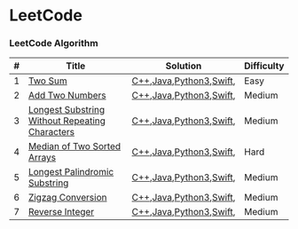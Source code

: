 
LeetCode
========

### LeetCode Algorithm


| # | Title | Solution | Difficulty |
|---| ----- | -------- | ---------- |
|1|[Two Sum](https://leetcode.com/problems/two-sum/) |[C++](./algorithms/cpp/TwoSum.cpp),[Java](./algorithms/java/TwoSum.java),[Python3](./algorithms/python3/TwoSum.py),[Swift](./algorithms/swift/TwoSum.swift), |Easy|
|2|[Add Two Numbers](https://leetcode.com/problems/add-two-numbers/) |[C++](./algorithms/cpp/AddTwoNumbers.cpp),[Java](./algorithms/java/AddTwoNumbers.java),[Python3](./algorithms/python3/AddTwoNumbers.py),[Swift](./algorithms/swift/AddTwoNumbers.swift), |Medium|
|3|[Longest Substring Without Repeating Characters](https://leetcode.com/problems/longest-substring-without-repeating-characters/) |[C++](./algorithms/cpp/LongestSubstringWithoutRepeatingCharacters.cpp),[Java](./algorithms/java/LongestSubstringWithoutRepeatingCharacters.java),[Python3](./algorithms/python3/LongestSubstringWithoutRepeatingCharacters.py),[Swift](./algorithms/swift/LongestSubstringWithoutRepeatingCharacter.swift), |Medium|
|4|[Median of Two Sorted Arrays](https://leetcode.com/problems/median-of-two-sorted-arrays/) |[C++](./algorithms/cpp/MedianOfTwoSortedArrays.cpp),[Java](./algorithms/java/MedianOfTwoSortedArrays.java),[Python3](./algorithms/python3/MedianOfTwoSortedArrays.py),[Swift](./algorithms/swift/MedianOfTwoSortedArrays.swift), |Hard|
|5|[Longest Palindromic Substring](https://leetcode.com/problems/longest-palindromic-substring/) |[C++](./algorithms/cpp/LongestPalindromicSubstring.cpp),[Java](./algorithms/java/LongestPalindromicSubstring.java),[Python3](./algorithms/python3/LongestPalindromicSubstring.py),[Swift](./algorithms/swift/LongestPalindromicSubstring.swift), |Medium|
|6|[Zigzag Conversion](https://leetcode.com/problems/zigzag-conversion/) |[C++](./algorithms/cpp/ZigzagConversion.cpp),[Java](./algorithms/java/ZigzagConversion.java),[Python3](./algorithms/python3/ZigzagConversion.py),[Swift](./algorithms/swift/ZigzagConversion.swift), |Medium|
|7|[Reverse Integer](https://leetcode.com/problems/reverse-integer/) |[C++](./algorithms/cpp/ReverseInteger.cpp),[Java](./algorithms/java/ReverseInteger.java),[Python3](./algorithms/python3/ReverseInteger.py),[Swift](./algorithms/swift/ReverseInteger.swift), |Medium|
